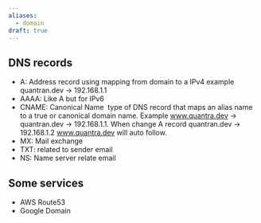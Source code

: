 ```yaml
---
aliases:
  - domain
draft: true
---
```


## DNS records

- A: Address record using mapping from domain to a IPv4 example quantran.dev -> 192.168.1.1
- AAAA: Like A but for IPv6
- CNAME: Canonical Name  type of DNS record that maps an alias name to a true or canonical domain name. Example www.quantra.dev -> quantran.dev -> 192.168.1.1. When change A record quantran.dev -> 192.168.1.2 www.quantra.dev will auto follow.
- MX: Mail exchange
- TXT: related to sender email
- NS: Name server relate email

## Some services

- AWS Route53
- Google Domain
